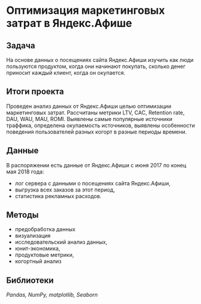 # Оптимизация маркетинговых затрат в Яндекс.Афише

## Задача
На основе данных о посещениях сайта Яндекс.Афиши изучить как люди пользуются продуктом, когда они начинают покупать, сколько денег приносит каждый клиент, когда он окупается.

## Итоги проекта
Проведен анализ данных от Яндекс.Афиши целью оптимизации маркетинговых затрат.
Рассчитаны метрики LTV, CAC, Retention rate, DAU, WAU, MAU, ROMI. Выявлены самые популярные источники траффика, определена окупаемость источников, выявлены особенности поведения пользователей разных когорт в разные периоды времени.

## Данные
В распоряжении есть данные от Яндекс.Афиши с июня 2017 по конец мая 2018 года:

- лог сервера с данными о посещениях сайта Яндекс.Афиши,
- выгрузка всех заказов за этот период,
- статистика рекламных расходов.

## Методы
- предобработка данных
- визуализация 
- исследовательский анализ данных,
- юнит-экономика,
- продуктовые метрики, 
- когортный анализ

## Библиотеки
_Pandas, NumPy, matplotlib, Seaborn_
